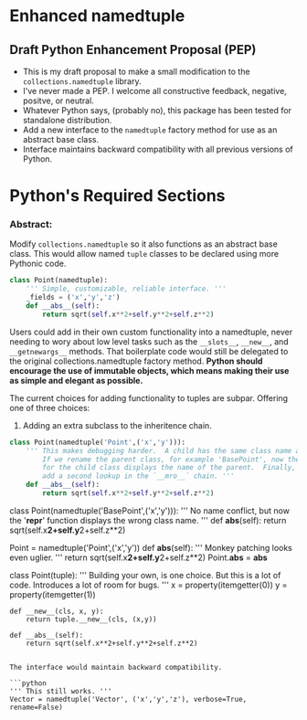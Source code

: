 # Enhanced namedtuple
## Draft Python Enhancement Proposal (PEP)

- This is my draft proposal to make a small modification to the `collections.namedtuple` library.
- I've never made a PEP.  I welcome all constructive feedback, negative, positve, or neutral.
- Whatever Python says, (probably no), this package has been tested for standalone distribution.
- Add a new interface to the `namedtuple` factory method for use as an abstract base class.
- Interface maintains backward compatibility with all previous versions of Python.

# Python's Required Sections

### Abstract:

Modify `collections.namedtuple` so it also functions as an abstract base class.  This would allow named `tuple` classes to be declared using more Pythonic code.

```python
class Point(namedtuple):
    ''' Simple, customizable, reliable interface. '''
    _fields = ('x','y','z')
    def __abs__(self):
        return sqrt(self.x**2+self.y**2+self.z**2)
```

Users could add in their own custom functionality into a namedtuple, never needing to wory about low level tasks such as the `__slots__`, `__new__`, and `__getnewargs__` methods.  That boilerplate code would still be delegated to the original collections.namedtuple factory method.  **Python should encourage the use of immutable objects, which means making their use as simple and elegant as possible.**

The current choices for adding functionality to tuples are subpar.  Offering one of three choices:

1. Adding an extra subclass to the inheritence chain.
```python
class Point(namedtuple('Point',('x','y'))):
    ''' This makes debugging harder.  A child has the same class name as its parent.
        If we rename the parent class, for example 'BasePoint', now the __repr__ function
        for the child class displays the name of the parent.  Finally, there's no need to
        add a second lookup in the `__mro__` chain. '''
    def __abs__(self):
        return sqrt(self.x**2+self.y**2+self.z**2)
```

class Point(namedtuple('BasePoint',('x','y'))):
    ''' No name conflict, but now the '__repr__' function displays the wrong class name. '''
    def __abs__(self):
        return sqrt(self.x**2+self.y**2+self.z**2)

Point = namedtuple('Point',('x','y'))
def __abs__(self):
    ''' Monkey patching looks even uglier. '''
    return sqrt(self.x**2+self.y**2+self.z**2)
Point.__abs__ = __abs__

class Point(tuple):
    ''' Building your own, is one choice.  But this is a lot of code.
        Introduces a lot of room for bugs.
    '''
    x = property(itemgetter(0))
    y = property(itemgetter(1))

    def __new__(cls, x, y):
        return tuple.__new__(cls, (x,y))
        
    def __abs__(self):
        return sqrt(self.x**2+self.y**2+self.z**2)
```

The interface would maintain backward compatibility.

```python
''' This still works. '''
Vector = namedtuple('Vector', ('x','y','z'), verbose=True, rename=False)
```
